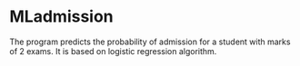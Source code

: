 # MLadmission
The program predicts the probability of admission for a student with marks of 2 exams.
It is based on logistic regression algorithm.
